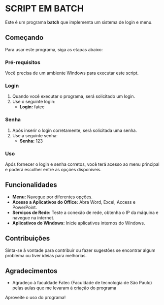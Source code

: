 # SCRIPT EM BATCH

Este é um programa **batch** que implementa um sistema de login e menu.

## Começando

Para usar este programa, siga as etapas abaixo:

### Pré-requisitos

Você precisa de um ambiente Windows para executar este script.

### Login

1. Quando você executar o programa, será solicitado um login.
2. Use o seguinte login:
   - **Login:** fatec

### Senha

1. Após inserir o login corretamente, será solicitada uma senha.
2. Use a seguinte senha:
   - **Senha:** 123

### Uso

Após fornecer o login e senha corretos, você terá acesso ao menu principal e poderá escolher entre as opções disponíveis.

## Funcionalidades

- **Menu:** Navegue por diferentes opções.
- **Acesso a Aplicativos do Office:** Abra Word, Excel, Access e PowerPoint.
- **Serviços de Rede:** Teste a conexão de rede, obtenha o IP da máquina e navegue na internet.
- **Aplicativos do Windows:** Inicie aplicativos internos do Windows.

## Contribuições

Sinta-se à vontade para contribuir ou fazer sugestões se encontrar algum problema ou tiver ideias para melhorias.

## Agradecimentos

- Agradeço à faculdade Fatec (Faculdade de tecnologia de São Paulo) pelas aulas que me levaram à criação do programa

Aproveite o uso do programa!
